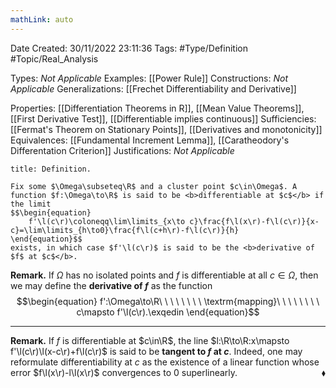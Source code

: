 ```yaml
---
mathLink: auto
---
```


<div class="topSpace"></div>

Date Created: 30/11/2022 23:11:36
Tags: #Type/Definition #Topic/Real_Analysis

Types: <i>Not Applicable</i>
Examples: [[Power Rule]]
Constructions: <i>Not Applicable</i>
Generalizations: [[Frechet Differentiability and Derivative]]

Properties: [[Differentiation Theorems in R]], [[Mean Value Theorems]], [[First Derivative Test]], [[Differentiable implies continuous]]
Sufficiencies: [[Fermat's Theorem on Stationary Points]], [[Derivatives and monotonicity]]
Equivalences: [[Fundamental Increment Lemma]], [[Caratheodory's Differentation Criterion]]
Justifications: <i>Not Applicable</i>

``` ad-Definition
title: Definition.

Fix some $\Omega\subseteq\R$ and a cluster point $c\in\Omega$. A function $f:\Omega\to\R$ is said to be <b>differentiable at $c$</b> if the limit
$$\begin{equation}
    f'\l(c\r)\coloneqq\lim\limits_{x\to c}\frac{f\l(x\r)-f\l(c\r)}{x-c}=\lim\limits_{h\to0}\frac{f\l(c+h\r)-f\l(c\r)}{h}
\end{equation}$$
exists, in which case $f'\l(c\r)$ is said to be the <b>derivative of $f$ at $c$</b>.

```

<b>Remark.</b> If $\Omega$ has no isolated points and $f$ is differentiable at all $c\in\Omega$, then we may define the <b>derivative of $f$</b> as the function
$$\begin{equation}
    f':\Omega\to\R\ \ \ \ \ \ \ \ \textrm{mapping}\ \ \ \ \ \ \ \ c\mapsto f'\l(c\r).\exqedin
\end{equation}$$

---

<b>Remark.</b> If $f$ is differentiable at $c\in\R$, the line $l:\R\to\R:x\mapsto f'\l(c\r)\l(x-c\r)+f\l(c\r)$ is said to be <b>tangent to $f$ at $c$</b>. Indeed, one may reformulate differentiability at $c$ as the existence of a linear function whose error $f\l(x\r)-l\l(x\r)$ convergences to $0$ superlinearly.<span style="float:right;">$\blacklozenge$</span>
